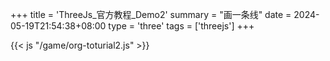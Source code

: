 +++
title = 'ThreeJs_官方教程_Demo2'
summary = "画一条线"
date = 2024-05-19T21:54:38+08:00
type = 'three'
tags = ['threejs']
+++


<script type="text/javascript" charset="UTF-8" src="/game/lib/three/three.js"></script>

<script type="text/javascript" charset="UTF-8" src="/game/lib/three/controls/TrackballControls.js"></script>

{{< js "/game/org-toturial2.js" >}}
